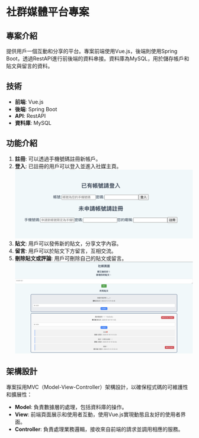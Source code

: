 # 社群媒體平台專案

## 專案介紹
提供用戶一個互動和分享的平台。專案前端使用Vue.js，後端則使用Spring Boot，透過RestAPI進行前後端的資料串接。資料庫為MySQL，用於儲存帳戶和貼文與留言的資料。

## 技術
- **前端**: Vue.js
- **後端**: Spring Boot
- **API**: RestAPI
- **資料庫**: MySQL

## 功能介紹
1. **註冊**: 可以透過手機號碼註冊新帳戶。
2. **登入**: 已註冊的用戶可以登入並進入社媒主頁。
  ![image](https://github.com/Alan-Cheng/social-platform/blob/main/Login_Register.png)
4. **貼文**: 用戶可以發佈新的貼文，分享文字內容。
5. **留言**: 用戶可以於貼文下方留言，互相交流。
6. **刪除貼文或評論**: 用戶可刪除自己的貼文或留言。
  ![image](https://github.com/Alan-Cheng/social-platform/blob/main/Social_Page.png)


## 架構設計
專案採用MVC（Model-View-Controller）架構設計，以確保程式碼的可維護性和擴展性：
- **Model**: 負責數據層的處理，包括資料庫的操作。
- **View**: 前端頁面展示和使用者互動，使用Vue.js實現動態且友好的使用者界面。
- **Controller**: 負責處理業務邏輯，接收來自前端的請求並調用相應的服務。
